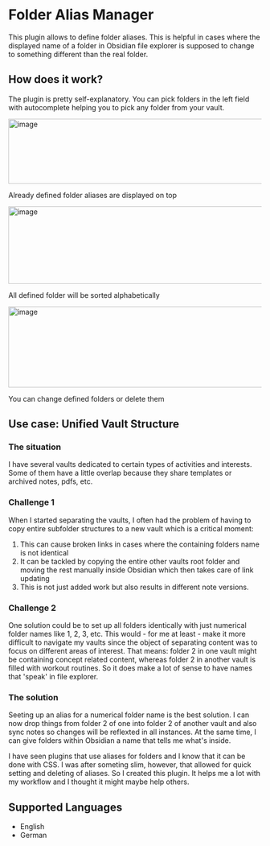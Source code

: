 # Folder Alias Manager

This plugin allows to define folder aliases. This is helpful in cases where the displayed name of a folder in Obsidian file explorer is supposed to change to something different than the real folder.

## How does it work?

The plugin is pretty self-explanatory.
You can pick folders in the left field with autocomplete helping you to pick any folder from your vault.

<img width="1049" height="129" alt="image" src="https://github.com/user-attachments/assets/eace6f0f-9c09-4d4e-ac49-350ee1b38045" />

Already defined folder aliases are displayed on top

<img width="1043" height="154" alt="image" src="https://github.com/user-attachments/assets/8f7b098d-ddd3-4c70-a92f-6990eef6bfc8" />

All defined folder will be sorted alphabetically

<img width="1056" height="161" alt="image" src="https://github.com/user-attachments/assets/f118a5cc-c6e5-45af-b708-938094da3c15" />

You can change defined folders or delete them

## Use case: Unified Vault Structure

### The situation

I have several vaults dedicated to certain types of activities and interests. Some of them have a little overlap because they share templates or archived notes, pdfs, etc.

### Challenge 1

When I started separating the vaults, I often had the problem of having to copy entire subfolder structures to a new vault which is a critical moment:
1. This can cause broken links in cases where the containing folders name is not identical
2. It can be tackled by copying the entire other vaults root folder and moving the rest manually inside Obsidian which then takes care of link updating
3. This is not just added work but also results in different note versions.

### Challenge 2

One solution could be to set up all folders identically with just numerical folder names like 1, 2, 3, etc.
This would - for me at least - make it more difficult to navigate my vaults since the object of separating content was to focus on different areas of interest. That means: folder 2 in one vault might be containing concept related content, whereas folder 2 in another vault is filled with workout routines.
So it does make a lot of sense to have names that 'speak' in file explorer.

### The solution

Seeting up an alias for a numerical folder name is the best solution. I can now drop things from folder 2 of one into folder 2 of another vault and also sync notes so changes will be reflexted in all instances. At the same time, I can give folders within Obsidian a name that tells me what's inside.

I have seen plugins that use aliases for folders and I know that it can be done with CSS. I was after someting slim, however, that allowed for quick setting and deleting of aliases. So I created this plugin. It helps me a lot with my workflow and I thought it might maybe help others.

## Supported Languages

- English
- German



